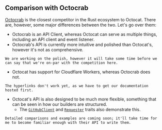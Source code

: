 ## Comparison with Octocrab


[Octocrab](https://github.com/XAMPPRocky/octocrab) is the closest competitor in the Rust ecosystem to Octocat. There are, however, some major differences between the two. Let's go over them:

* Octocrab is an API Client, whereas Octocat can serve as multiple things, including an API client and event listener. 
* Octocrab's API is currently more intuitive and polished than Octocat's, however it's not as comprehensive.

```admonish info
We are working on the polish, however it will take some time before we can say that we're on-par with the competition here.
```

* Octocat has support for Cloudflare Workers, whereas Octocrab does not.

```admonish note
The hyperlinks don't work yet, as we have to get our documentation hosted first.
```

* Octocat's API is also designed to be much more flexible, something that can be seen in how our builders are structured. 
    * The [`GitHubClient`]() and [`Requester`]() traits also demonstrate this.

```admonish todo 
Detailed comparisons and examples are coming soon; it'll take time for me to become familiar enough with their API to write them.
```